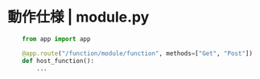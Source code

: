 # 動作仕様 | module.py

```py
    from app import app

    @app.route("/function/module/function", methods=["Get", "Post"])
    def host_function():
        ...
```